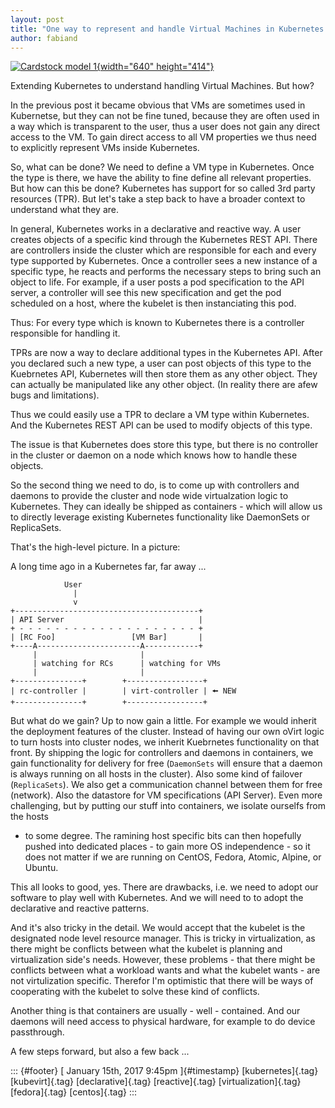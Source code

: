 ```yaml
---
layout: post
title: "One way to represent and handle Virtual Machines in Kubernetes."
author: fabiand
---
```




[![Cardstock model
1](https://c1.staticflickr.com/5/4036/4521742570_11258c4bcd_z.jpg){width="640"
height="414"}](https://www.flickr.com/photos/lukehan/4521742570/in/photolist-7Tz7wN-7Tz7cJ-ebdyvv-A8mNm-fqXrx-avrmgP-4z9LEf-7HfRFA-oBB3To-nTgZkJ-ptES9t-5tPkKz-r94pJe-82bfbU-ato4TT-7zMzZB-o8n3Ur-4z9NVY-4z5xaM-4z9LTQ-8gHVmg-okSvMS-7UvPFS-auohod-9r7sTb-jGF22b-nQ59Wy-aTcEnX-bUCFkJ-85FRcC-5waDhE-fdQyoC-jDwYG-5J4NKo-55qfVj-emYsTq-nGE6fY-5jDdf5-oDN6NJ-nKt1Zg-au8v9R-4z5wrn-begGUR-apKFRT-bRSnJv-kariPr-p6YGQ-9c2Xx5-9uycmw-4yRfQS "Cardstock model 1")

Extending Kubernetes to understand handling Virtual Machines. But how?

In the previous post it became obvious that VMs are sometimes used in
Kubernetse, but they can not be fine tuned, because they are often used
in a way which is transparent to the user, thus a user does not gain any
direct access to the VM. To gain direct access to all VM properties we
thus need to explicitly represent VMs inside Kubernetes.

So, what can be done? We need to define a VM type in Kubernetes. Once
the type is there, we have the ability to fine define all relevant
properties. But how can this be done? Kubernetes has support for so
called 3rd party resources (TPR). But let's take a step back to have a
broader context to understand what they are.

In general, Kubernetes works in a declarative and reactive way. A user
creates objects of a specific kind through the Kubernetes REST API.
There are controllers inside the cluster which are responsible for each
and every type supported by Kubernetes. Once a controller sees a new
instance of a specific type, he reacts and performs the necessary steps
to bring such an object to life. For example, if a user posts a pod
specification to the API server, a controller will see this new
specification and get the pod scheduled on a host, where the kubelet is
then instanciating this pod.

Thus: For every type which is known to Kubernetes there is a controller
responsible for handling it.

TPRs are now a way to declare additional types in the Kubernetes API.
After you declared such a new type, a user can post objects of this type
to the Kuebrnetes API, Kubernetes will then store them as any other
object. They can actually be manipulated like any other object. (In
reality there are afew bugs and limitations).

Thus we could easily use a TPR to declare a VM type within Kubernetes.
And the Kubernetes REST API can be used to modify objects of this type.

The issue is that Kubernetes does store this type, but there is no
controller in the cluster or daemon on a node which knows how to handle
these objects.

So the second thing we need to do, is to come up with controllers and
daemons to provide the cluster and node wide virtualzation logic to
Kubernetes. They can ideally be shipped as containers - which will allow
us to directly leverage existing Kubernetes functionality like
DaemonSets or ReplicaSets.

That's the high-level picture. In a picture:

A long time ago in a Kubernetes far, far away ...

                User
                  |
                  v
    +-----------------------------------------+
    | API Server                              |
    + - - - - - - - - - - - - - - - - - - - - +
    | [RC Foo]                 [VM Bar]       |
    +----A-----------------------A------------+
         |                       |
         | watching for RCs      | watching for VMs
         |                       |
    +---------------+        +-----------------+
    | rc-controller |        | virt-controller | 🠘 NEW
    +---------------+        +-----------------+

But what do we gain? Up to now gain a little. For example we would
inherit the deployment features of the cluster. Instead of having our
own oVirt logic to turn hosts into cluster nodes, we inherit Kuebrnetes
functionality on that front. By shipping the logic for controllers and
daemons in containers, we gain functionality for delivery for free
(`DaemonSets` will ensure that a daemon is always running on all hosts
in the cluster). Also some kind of failover (`ReplicaSets`). We also get
a communication channel between them for free (network). Also the
datastore for VM specifications (API Server). Even more challenging, but
by putting our stuff into containers, we isolate ourselfs from the hosts
- to some degree. The ramining host specific bits can then hopefully
pushed into dedicated places - to gain more OS independence - so it does
not matter if we are running on CentOS, Fedora, Atomic, Alpine, or
Ubuntu.

This all looks to good, yes. There are drawbacks, i.e. we need to adopt
our software to play well with Kubernetes. And we will need to to adopt
the declarative and reactive patterns.

And it's also tricky in the detail. We would accept that the kubelet is
the designated node level resource manager. This is tricky in
virtualization, as there might be conflicts between what the kubelet is
planning and virtualization side's needs. However, these problems - that
there might be conflicts between what a workload wants and what the
kubelet wants - are not virtulization specific. Therefor I'm optimistic
that there will be ways of cooperating with the kubelet to solve these
kind of conflicts.

Another thing is that containers are usually - well - contained. And our
daemons will need access to physical hardware, for example to do device
passthrough.

A few steps forward, but also a few back ...

::: {#footer}
[ January 15th, 2017 9:45pm ]{#timestamp} [kubernetes]{.tag}
[kubevirt]{.tag} [declarative]{.tag} [reactive]{.tag}
[virtualization]{.tag} [fedora]{.tag} [centos]{.tag}
:::
